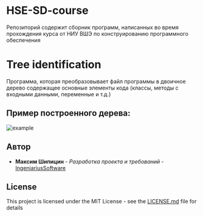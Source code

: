 # HSE-SD-course
Репозиторий содержит сборник программ, написанных во время прохождения курса от НИУ ВШЭ по конструированию программного обеспечения

# Tree identification
Программа, которая преобразовывает файл программы в двоичное дерево содержащее основные элементы кода (классы, методы с входными данными, переменные и т.д.)

## Пример построенного дерева:
![example](examples/tree.png)

## Автор

* **Максим Шипицин** - *Разработка проекта и требований* - [ IngeniariusSoftware](https://github.com/IngeniariusSoftware)

## License

This project is licensed under the MIT License - see the [LICENSE.md](LICENSE.md) file for details

